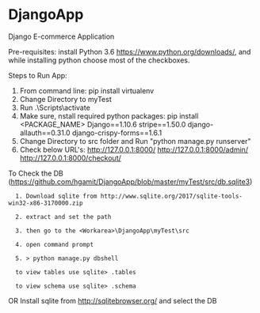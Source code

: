 # DjangoApp
Django E-commerce Application

Pre-requisites:
install Python 3.6 https://www.python.org/downloads/, and while installing python choose most of the checkboxes.

Steps to Run App:
1. From command line: pip install virtualenv
3. Change Directory to myTest
4. Run .\Scripts\activate
5. Make sure, nstall required python packages: pip install <PACKAGE_NAME>
   Django==1.10.6
   stripe==1.50.0
   django-allauth==0.31.0
   django-crispy-forms==1.6.1
6. Change Directory to src folder and Run "python manage.py runserver"
7. Check below URL's:
  http://127.0.0.1:8000/
  http://127.0.0.1:8000/admin/
  http://127.0.0.1:8000/checkout/

  
To Check the DB (https://github.com/hgamit/DjangoApp/blob/master/myTest/src/db.sqlite3) 

      1. Download sqlite from http://www.sqlite.org/2017/sqlite-tools-win32-x86-3170000.zip

      2. extract and set the path

      3. then go to the <Workarea>\DjangoApp\myTest\src

      4. open command prompt

      5. > python manage.py dbshell

      to view tables use sqlite> .tables

      to view schema use sqlite> .schema

OR Install sqlite from http://sqlitebrowser.org/ and select the DB
